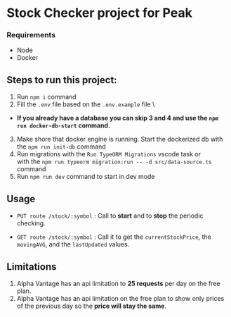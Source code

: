 # Stock Checker project for Peak

### Requirements

- Node
- Docker

## Steps to run this project:

1. Run `npm i` command
2. Fill the `.env` file based on the `.env.example` file \

- **If you already have a database you can skip 3 and 4 and use the `npm run docker-db-start` command.**

3. Make shore that docker engine is running. Start the dockerized db with the `npm run init-db` command
4. Run migrations with the `Run TypeORM Migrations` vscode task or \
   with the `npm run typeorm migration:run -- -d src/data-source.ts` command
5. Run `npm run dev` command to start in dev mode

## Usage

- `PUT route /stock/:symbol` : Call to **start** and to **stop** the periodic checking.

- `GET route /stock/:symbol` : Call it to get the `currentStockPrice`, the `movingAVG`, and the `lastUpdated` values.

## Limitations

1. Alpha Vantage has an api limitation to **25 requests** per day on the free plan.
2. Alpha Vantage has an api limitation on the free plan to show only prices of the previous day so the **price will stay the same**.
